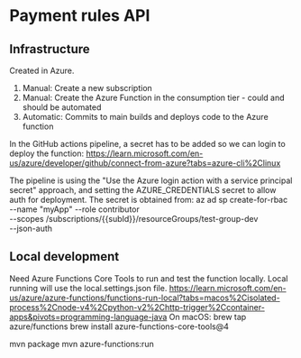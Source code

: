 # Payment rules API

## Infrastructure
Created in Azure.

1. Manual: Create a new subscription
2. Manual: Create the Azure Function in the consumption tier - could and should be automated
3. Automatic: Commits to main builds and deploys code to the Azure function


In the GitHub actions pipeline, a secret has to be added so we can login to deploy the function:
https://learn.microsoft.com/en-us/azure/developer/github/connect-from-azure?tabs=azure-cli%2Clinux

The pipeline is using the "Use the Azure login action with a service principal secret" approach, and setting
the AZURE_CREDENTIALS secret to allow auth for deployment. The secret is obtained from:
az ad sp create-for-rbac --name "myApp" --role contributor \
--scopes /subscriptions/{{subId}}/resourceGroups/test-group-dev  \
--json-auth

## Local development

Need Azure Functions Core Tools to run and test the function locally. Local running will use the local.settings.json file.
https://learn.microsoft.com/en-us/azure/azure-functions/functions-run-local?tabs=macos%2Cisolated-process%2Cnode-v4%2Cpython-v2%2Chttp-trigger%2Ccontainer-apps&pivots=programming-language-java
On macOS:
brew tap azure/functions
brew install azure-functions-core-tools@4

mvn package
mvn azure-functions:run
